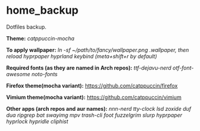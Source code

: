 # home_backup
Dotfiles backup.

<b>Theme:</b> <i>catppuccin-mocha</i>

<b>To apply wallpaper:</b> <i>ln -sf ~/path/to/fancy/wallpaper.png .wallpaper, then reload hyprpaper hyprland keybind (meta+shift+r by default)</i>

<b>Required fonts (as they are named in Arch repos):</b>  <i>ttf-dejavu-nerd otf-font-awesome noto-fonts</i>

<b>Firefox theme(mocha variant):</b> https://github.com/catppuccin/firefox

<b>Vimium theme(mocha variant):</b> https://github.com/catppuccin/vimium

<b>Other apps (arch repos and aur names):</b> <i>nnn-nerd tty-clock lsd zoxide duf dua ripgrep bat swayimg mpv trash-cli foot  fuzzelgrim slurp hyprpaper hyprlock hypridle cliphist</i>
